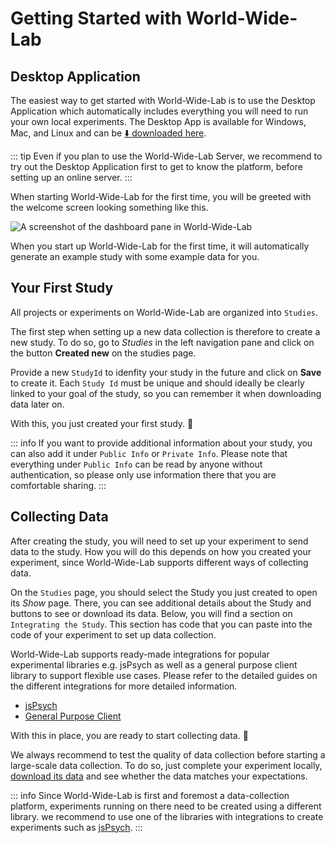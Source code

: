 # Getting Started with World-Wide-Lab

## Desktop Application

The easiest way to get started with World-Wide-Lab is to use the Desktop Application which automatically includes everything you will need to run your own local experiments. The Desktop App is available for Windows, Mac, and Linux and can be [⬇️ downloaded here](https://github.com/world-wide-lab/world-wide-lab/releases/latest).

::: tip
Even if you plan to use the World-Wide-Lab Server, we recommend to try out the Desktop Application first to get to know the platform, before setting up an online server.
:::

When starting World-Wide-Lab for the first time, you will be greeted with the welcome screen looking something like this.

![A screenshot of the dashboard pane in World-Wide-Lab](/img/screenshots/dashboard.png)

When you start up World-Wide-Lab for the first time, it will automatically generate an example study with some example data for you.

## Your First Study

All projects or experiments on World-Wide-Lab are organized into `Studies`.

The first step when setting up a new data collection is therefore to create a new study. To do so, go to *Studies* in the left navigation pane and click on the button **Created new** on the studies page.

Provide a new `StudyId` to idenfity your study in the future and click on **Save** to create it. Each `Study Id` must be unique and should ideally be clearly linked to your goal of the study, so you can remember it when downloading data later on.

With this, you just created your first study. 🚀

::: info
If you want to provide additional information about your study, you can also add it under `Public Info` or `Private Info`. Please note that everything under `Public Info` can be read by anyone without authentication, so please only use information there that you are comfortable sharing.
:::

## Collecting Data

After creating the study, you will need to set up your experiment to send data to the study. How you will do this depends on how you created your experiment, since World-Wide-Lab supports different ways of collecting data.

On the `Studies` page, you should select the Study you just created to open its *Show* page. There, you can see additional details about the Study and buttons to see or download its data. Below, you will find a section on `Integrating the Study`. This section has code that you can paste into the code of your experiment to set up data collection.

World-Wide-Lab supports ready-made integrations for popular experimental libraries e.g. jsPsych as well as a general purpose client library to support flexible use cases. Please refer to the detailed guides on the different integrations for more detailed information.

- [jsPsych](/guides/integration-jsPsych)
- [General Purpose Client]((/guides/client))

With this in place, you are ready to start collecting data. 🎉

We always recommend to test the quality of data collection before starting a large-scale data collection. To do so, just complete your experiment locally, [download its data](/guides/download-data) and see whether the data matches your expectations.

::: info
Since World-Wide-Lab is first and foremost a data-collection platform, experiments running on there need to be created using a different library. we recommend to use one of the libraries with integrations to create experiments such as [jsPsych](https://www.jspsych.org/).
:::
